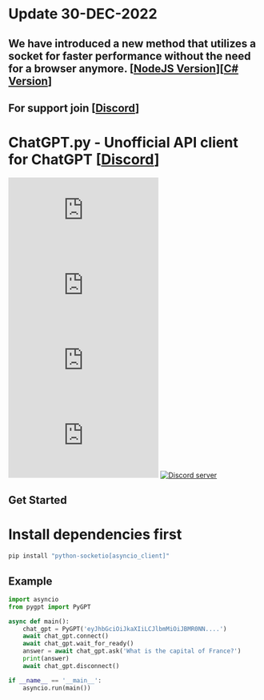 # Update 30-DEC-2022
## We have introduced a new method that utilizes a socket for faster performance without the need for a browser anymore. [[NodeJS Version](https://github.com/PawanOsman/chatgpt-io)][[C# Version](https://github.com/PawanOsman/ChatGPT.Net)]

## For support join [[Discord](https://discord.pawan.krd)]
# ChatGPT.py - Unofficial API client for ChatGPT [[Discord](https://discord.pawan.krd)]

[![GitHub issues](https://img.shields.io/github/issues/pawanosman/ChatGPT.py)](https://github.com/PawanOsman/ChatGPT.py/issues)
[![GitHub forks](https://img.shields.io/github/forks/pawanosman/ChatGPT.py)](https://github.com/pawanosman/ChatGPT.py/network)
[![GitHub stars](https://img.shields.io/github/stars/pawanosman/ChatGPT.py)](https://github.com/pawanosman/ChatGPT.py/stargazers)
[![GitHub license](https://img.shields.io/github/license/pawanosman/ChatGPT.py)](https://github.com/pawanosman/ChatGPT.py)
[![Discord server](https://img.shields.io/discord/1055397662976905229?color=5865F2&logo=discord&logoColor=white)](https://discord.pawan.krd)

## Get Started
# Install dependencies first
```bash
pip install "python-socketio[asyncio_client]"
```

## Example

```python
import asyncio
from pygpt import PyGPT

async def main():
    chat_gpt = PyGPT('eyJhbGciOiJkaXIiLCJlbmMiOiJBMR0NN....')
    await chat_gpt.connect()
    await chat_gpt.wait_for_ready()
    answer = await chat_gpt.ask('What is the capital of France?')
    print(answer)
    await chat_gpt.disconnect()

if __name__ == '__main__':
    asyncio.run(main())
```
